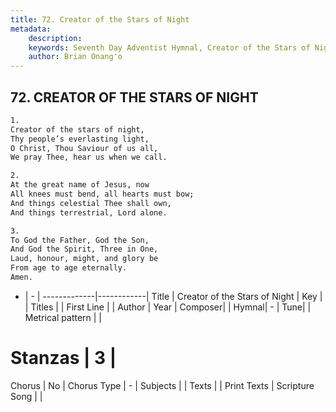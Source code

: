 ```yaml
---
title: 72. Creator of the Stars of Night
metadata:
    description: 
    keywords: Seventh Day Adventist Hymnal, Creator of the Stars of Night, , 
    author: Brian Onang'o
---
```



## 72. CREATOR OF THE STARS OF NIGHT

```txt
1.
Creator of the stars of night,
Thy people’s everlasting light,
O Christ, Thou Saviour of us all,
We pray Thee, hear us when we call.

2.
At the great name of Jesus, now
All knees must bend, all hearts must bow;
And things celestial Thee shall own,
And things terrestrial, Lord alone.

3.
To God the Father, God the Son,
And God the Spirit, Three in One,
Laud, honour, might, and glory be
From age to age eternally.
Amen.
```

- |   -  |
-------------|------------|
Title | Creator of the Stars of Night |
Key |  |
Titles |  |
First Line |  |
Author | 
Year | 
Composer|  |
Hymnal|  - |
Tune|  |
Metrical pattern | |
# Stanzas | 3 |
Chorus | No |
Chorus Type | - |
Subjects |  |
Texts |  |
Print Texts | 
Scripture Song |  |
  
